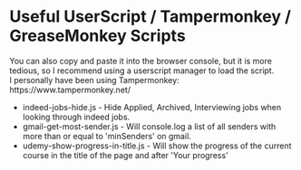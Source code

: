 # Useful UserScript / Tampermonkey / GreaseMonkey Scripts

<p>
    You can also copy and paste it into the browser console, but it is more tedious, so I recommend using a userscript manager to load the script. <br>
    I personally have been using Tampermonkey: https://www.tampermonkey.net/
</p>

* indeed-jobs-hide.js - Hide Applied, Archived, Interviewing jobs when looking through indeed jobs.
* gmail-get-most-sender.js - Will console.log a list of all senders with more than or equal to 'minSenders' on gmail.
* udemy-show-progress-in-title.js - Will show the progress of the current course in the title of the page and after 'Your progress'